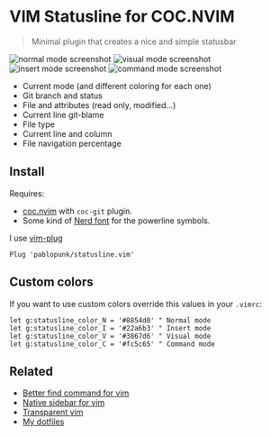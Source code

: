 # VIM Statusline for COC.NVIM

> Minimal plugin that creates a nice and simple statusbar

![normal mode screenshot](https://raw.githubusercontent.com/pablopunk/statusline.vim/master/screenshots/n.png)
![visual mode screenshot](https://raw.githubusercontent.com/pablopunk/statusline.vim/master/screenshots/v.png)
![insert mode screenshot](https://raw.githubusercontent.com/pablopunk/statusline.vim/master/screenshots/i.png)
![command mode screenshot](https://raw.githubusercontent.com/pablopunk/statusline.vim/master/screenshots/c.png)

- Current mode (and different coloring for each one)
- Git branch and status
- File and attributes (read only, modified...)
- Current line git-blame
- File type
- Current line and column
- File navigation percentage

## Install

Requires:

- [coc.nvim](https://github.com/neoclide/coc.nvim) with `coc-git` plugin.
- Some kind of [Nerd font](https://github.com/ryanoasis/nerd-fonts/) for the powerline symbols.

I use [vim-plug](https://github.com/junegunn/vim-plug)

```vim
Plug 'pablopunk/statusline.vim'
```

## Custom colors

If you want to use custom colors override this values in your `.vimrc`:

```viml
let g:statusline_color_N = '#8854d0' " Normal mode
let g:statusline_color_I = '#22a6b3' " Insert mode
let g:statusline_color_V = '#3867d6' " Visual mode
let g:statusline_color_C = '#fc5c65' " Command mode
```

## Related

* [Better find command for vim](https://github.com/pablopunk/better-find.vim)
* [Native sidebar for vim](https://github.com/pablopunk/native-sidebar.vim)
* [Transparent vim](https://github.com/pablopunk/transparent.vim)
* [My dotfiles](https://github.com/pablopunk/dotfiles)

